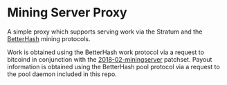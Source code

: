 Mining Server Proxy
=====================================
A simple proxy which supports serving work via the Stratum and the [BetterHash](https://github.com/TheBlueMatt/bips/blob/master/bip-XXXX.mediawiki) mining protocols.

Work is obtained using the BetterHash work protocol via a request to bitcoind in conjunction with the [2018-02-miningserver](https://github.com/TheBlueMatt/bitcoin/commits/2018-02-miningserver) patchset. Payout information is obtained using the BetterHash pool protocol via a request to the pool daemon included in this repo.
